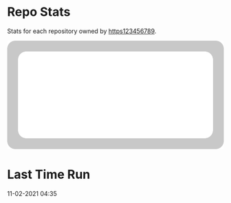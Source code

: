 
# Repo Stats

Stats for each repository owned by [https123456789](<https://github.com/https123456789>).

![test.svg](<https://github.com/https123456789/Repo-Stats/raw/main/test.svg>)
# Last Time Run
11-02-2021 04:35